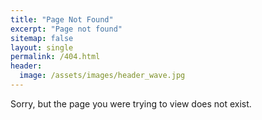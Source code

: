 ```yaml
---
title: "Page Not Found"
excerpt: "Page not found"
sitemap: false
layout: single
permalink: /404.html
header:
  image: /assets/images/header_wave.jpg
---
```


Sorry, but the page you were trying to view does not exist.
